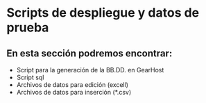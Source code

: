 # Scripts de despliegue y datos de prueba

## En esta sección podremos encontrar:
- Script para la generación de la BB.DD. en GearHost
- Script sql
- Archivos de datos para edición (excell)
- Archivos de datos para inserción (*.csv)
